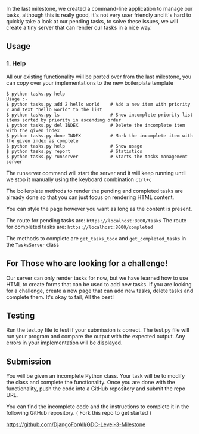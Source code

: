 In the last milestone, we created a command-line application to manage our tasks, although this is really good, it's not very user friendly and it's hard to quickly take a look at our pending tasks, to solve these issues, we will create a tiny server that can render our tasks in a nice way.

## Usage

### 1. Help

All our existing functionality will be ported over from the last milestone, you can copy over your implementations to the new boilerplate template

```
$ python tasks.py help
Usage :-
$ python tasks.py add 2 hello world    # Add a new item with priority 2 and text "hello world" to the list
$ python tasks.py ls                   # Show incomplete priority list items sorted by priority in ascending order
$ python tasks.py del INDEX            # Delete the incomplete item with the given index
$ python tasks.py done INDEX           # Mark the incomplete item with the given index as complete
$ python tasks.py help                 # Show usage
$ python tasks.py report               # Statistics
$ python tasks.py runserver            # Starts the tasks management server
```

The runserver command will start the server and it will keep running until we stop it manually using the keyboard combination `ctrl+c`

The boilerplate methods to render the pending and completed tasks are already done so that you can just focus on rendering HTML content.

You can style the page however you want as long as the content is present.

The route for pending tasks are: `https://localhost:8000/tasks`
The route for completed tasks are: `https://localhost:8000/completed`

The methods to complete are `get_tasks_todo` and `get_completed_tasks` in the `TasksServer` class

## For Those who are looking for a challenge!

Our server can only render tasks for now, but we have learned how to use HTML to create forms that can be used to add new tasks.
If you are looking for a challenge, create a new page that can add new tasks, delete tasks and complete them. It's okay to fail, All the best!

## Testing

Run the test.py file to test if your submission is correct.
The test.py file will run your program and compare the output with the expected output. Any errors in your implementation will be displayed.

## Submission

You will be given an incomplete Python class. Your task will be to modify the class and complete the functionality. Once you are done with the functionality, push the code into a GitHub repository and submit the repo URL.

You can find the incomplete code and the instructions to complete it in the following GitHub repository. ( Fork this repo to get started )

https://github.com/DjangoForAll/GDC-Level-3-Milestone